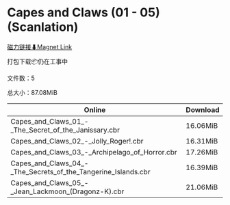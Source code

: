 # Capes and Claws (01 - 05) (Scanlation)

[磁力链接⬇Magnet Link](magnet:?xt=urn:btih:f362d2bde4bddf2ef82a363d5a7c1a697a80ad8c&dn=Capes%20and%20Claws%20%2801%20-%2005%29%20%28Scanlation%29)

打包下载📦仍在工事中

文件数：5

总大小：87.08MiB

Online | Download
--- | ---
Capes\_and\_Claws\_01\_-\_The\_Secret\_of\_the\_Janissary.cbr | 16.06MiB
Capes\_and\_Claws\_02\_-\_Jolly\_Roger!.cbr | 16.31MiB
Capes\_and\_Claws\_03\_-\_Archipelago\_of\_Horror.cbr | 17.26MiB
Capes\_and\_Claws\_04\_-\_The\_Secrets\_of\_the\_Tangerine\_Islands.cbr | 16.39MiB
Capes\_and\_Claws\_05\_-\_Jean\_Lackmoon\_(Dragonz-K).cbr | 21.06MiB